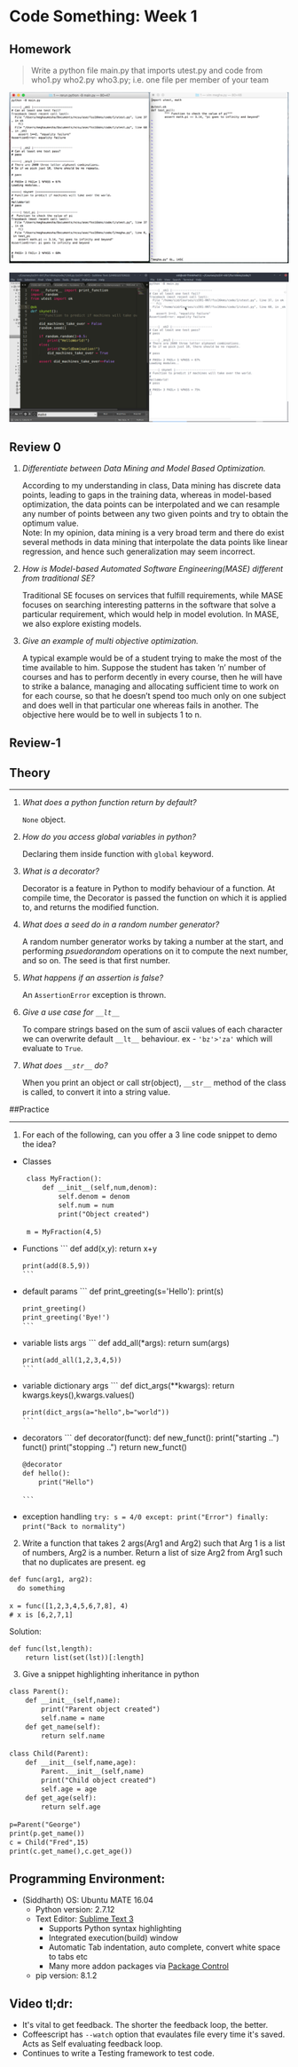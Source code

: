 # Code Something: Week 1

## Homework 

>Write a python file main.py that imports utest.py and code from who1.py who2.py who3.py; i.e. one file per member of your team

![](https://github.com/meghau/fss16kms/blob/master/code/1/screenshots/megha_hw1.png)

![](https://github.com/meghau/fss16kms/blob/master/code/1/screenshots/sid_hw1.png)

## Review 0

1. *Differentiate between Data Mining and Model Based Optimization.*
    
    According to my understanding in class, Data mining has discrete data points, leading to gaps in the training data, whereas in model-based optimization, the data points can be interpolated and we can resample any number of points between any two given points and try to obtain the optimum value.  
    Note: In my opinion, data mining is a very broad term and there do exist several methods in data mining that interpolate the data points like linear regression, and hence such generalization may seem incorrect.  
  
2. *How is Model-based Automated Software Engineering(MASE) different from traditional SE?*  

    Traditional SE focuses on services that fulfill requirements, while MASE focuses on searching interesting patterns in the software that solve a particular requirement, which would help in model evolution. In MASE, we also explore existing models.  
  
3. *Give an example of multi objective optimization.*

    A typical example would be of a student trying to make the most of the time available to him. Suppose the student has taken ’n’ number of courses and has to perform decently in every course, then he will have to strike a balance, managing and allocating sufficient time to work on for each course, so that he doesn’t spend too much only on one subject and does well in that particular one whereas fails in another. The objective here would be to well in subjects 1 to n.

## Review-1

## Theory
______
1. *What does a python function return by default?*
    
    `None` object.

1. *How do you access global variables in python?*
    
    Declaring them inside function with `global` keyword.

1. *What is a decorator?*
    
    Decorator is a feature in Python to modify behaviour of a function. At compile time, the Decorator is passed the function on which it is applied to, and returns the modified function.   

1.  *What does a seed do in a random number generator?*
    
    A random number generator works by taking a number at the start, and performing *psuedorandom* operations on it to compute the next number, and so on. The seed is that first number.

1. *What happens if an assertion is false?*
    
    An `AssertionError` exception is thrown.

2. *Give a use case for `__lt__`*
    
    To compare strings based on the sum of ascii values of each character we can overwrite default `__lt__` behaviour. ex - `'bz'>'za'` which will evaluate to `True`.

3.  *What does `__str__` do?*
    
    When you print an object or call str(object), `__str__` method of the class is called, to convert it into a string value.
 
##Practice
______
1. For each of the following, can you offer a 3 line code snippet to demo the idea?
  * Classes
       ```
        class MyFraction():
            def __init__(self,num,denom):
                self.denom = denom
                self.num = num
                print("Object created")

        m = MyFraction(4,5)
       ```
  * Functions
        ```
        def add(x,y):
            return x+y

        print(add(8.5,9))
        ```
  * default params
        ```
        def print_greeting(s='Hello'):
            print(s)

        print_greeting()
        print_greeting('Bye!')
        ```
  * variable lists args
        ```
        def add_all(*args):
            return sum(args)

        print(add_all(1,2,3,4,5))
        ```
  * variable dictionary args
        ```
        def dict_args(**kwargs):
            return kwargs.keys(),kwargs.values()
        
        print(dict_args(a="hello",b="world"))
        ```
  * decorators
        ```
        def decorator(funct):
            def new_funct():
                print("starting ..")
                funct()
                print("stopping ..")
            return new_funct()

        @decorator
        def hello():
            print("Hello")

        ```
  * exception handling
        ```
        try:
            s = 4/0
        except:
            print("Error")
        finally:
            print("Back to normality")
        ```
  
2. Write a function that takes 2 args(Arg1 and Arg2) such that Arg 1 is a list of numbers, Arg2 is a number. Return a list of size Arg2 from Arg1 such that no duplicates are present. eg
```
def func(arg1, arg2):
  do something
  
x = func([1,2,3,4,5,6,7,8], 4)
# x is [6,2,7,1]
```

Solution:
```
def func(lst,length):
    return list(set(lst))[:length]
```
3. Give a snippet highlighting inheritance in python
```
class Parent():
    def __init__(self,name):
        print("Parent object created")
        self.name = name
    def get_name(self):
        return self.name

class Child(Parent):
    def __init__(self,name,age):
        Parent.__init__(self,name)
        print("Child object created")
        self.age = age
    def get_age(self):
        return self.age

p=Parent("George")
print(p.get_name())
c = Child("Fred",15)
print(c.get_name(),c.get_age())
```

## Programming Environment:
- (Siddharth) OS: Ubuntu MATE 16.04
	- Python version: 2.7.12
	- Text Editor: [Sublime Text 3](https://www.sublimetext.com/3)
		- Supports Python syntax highlighting
		- Integrated execution(build) window
		- Automatic Tab indentation, auto complete, convert white space to tabs etc
		- Many more addon packages via [Package Control](https://packagecontrol.io/)
	- pip version: 8.1.2

## Video tl;dr:
- It's vital to get feedback. The shorter the feedback loop, the better.
- Coffeescript has `--watch` option that evaulates file every time it's saved. Acts as Self evaluating feedback loop.
- Continues to write a Testing framework to test code. 